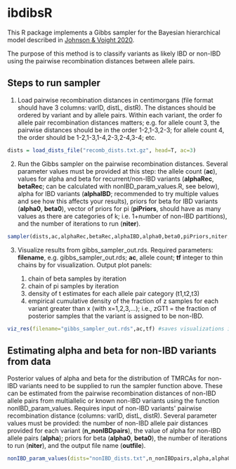 # ibdibsR

This R package implements a Gibbs sampler for the Bayesian hierarchical model described in [Johnson & Voight 2020](hyperlink).

The purpose of this method is to classify variants as likely IBD or non-IBD using the pairwise recombination distances between allele pairs.


## Steps to run sampler


1. Load pairwise recombination distances in centimorgans (file format should have 3 columns: varID, distL, distR). The distances should be ordered by variant and by allele pairs. Within each variant, the order fo allele pair recombination distances matters; e.g. for allele count 3, the pairwise distances should be in the order 1-2,1-3,2-3; for allele count 4, the order should be 1-2,1-3,1-4,2-3,2-4,3-4; etc.

```R
dists = load_dists_file("recomb_dists.txt.gz", head=T, ac=3)
```

2. Run the Gibbs sampler on the pairwise recombination distances. Several parameter values must be provided at this step: the allele count (**ac**), values for alpha and beta for recurrent/non-IBD variants (**alphaRec**, **betaRec**; can be calculated with nonIBD\_param\_values.R, see below), alpha for IBD variants (**alphaIBD**; recommended to try multiple values and see how this affects your results), priors for beta for IBD variants (**alpha0**, **beta0**), vector of priors for pi (**piPriors**, should have as many values as there are categories of k; i.e. 1+number of non-IBD partitions), and the number of iterations to run (**niter**).

```R
sampler(dists,ac,alphaRec,betaRec,alphaIBD,alpha0,beta0,piPriors,niter,outfile="gibbs_sampler_out.rds") #returns RDS object of output: gibbs_sampler_out.rds
```

3. Visualize results from gibbs_sampler_out.rds. Required parameters: **filename**, e.g. gibbs\_sampler\_out.rds; **ac**, allele count; **tf** integer to thin chains by for visualization. Output plot panels:

    1. chain of beta samples by iteration
    2. chain of pi samples by iteration
    3. density of t estimates for each allele pair category (t1,t2,t3)
    4. empirical cumulative density of the fraction of z samples for each variant greater than x (with x=1,2,3,...); i.e., zGT1 = the fraction of posterior samples that the variant is assigned to be non-IBD.

```R
viz_res(filename="gibbs_sampler_out.rds",ac,tf) #saves visualizations in pdf: gibbs_sampler_out_viz.pdf
```

## Estimating alpha and beta for non-IBD variants from data

Posterior values of alpha and beta for the distribution of TMRCAs for non-IBD variants need to be supplied to run the sampler function above. These can be estimated from the pairwise recombination distances of non-IBD allele pairs from multiallelic or known non-IBD variants using the function nonIBD\_param\_values. Requires input of non-IBD variants' pairwise recombination distance (columns: varID, distL, distR). Several parameter values must be provided: the number of non-IBD allele pair distances provided for each variant (**n_nonIBDpairs**), the value of alpha for non-IBD allele pairs (**alpha**); priors for beta (**alpha0**, **beta0**), the number of iterations to run (**niter**), and the output file name (**outfile**).

```R
nonIBD_param_values(dists="nonIBD_dists.txt",n_nonIBDpairs,alpha,alpha0,beta0,niter,outfile="sampled_nonIBD_param_values") #saves sampled values to RDS file sampled_nonIBD_param_values.rds
```



